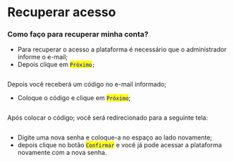 # Recuperar acesso

### Como faço para recuperar minha conta?

* Para recuperar o acesso a plataforma é necessário que o administrador informe o e-mail;
* Depois clique em <mark style="color:blue;">`Próximo`</mark>`;`

<figure><img src="../../../.gitbook/assets/Captura de Tela 2023-04-24 às 14.20.27.png" alt=""><figcaption></figcaption></figure>

Depois você receberá um código no e-mail informado;

* Coloque o código e clique em <mark style="color:blue;">`Próximo`</mark>;

<figure><img src="../../../.gitbook/assets/Captura de Tela 2023-04-24 às 14.20.40.png" alt=""><figcaption></figcaption></figure>

Após colocar o código; você será redirecionado para a seguinte tela:

<figure><img src="../../../.gitbook/assets/Captura de Tela 2023-04-24 às 14.20.49.png" alt=""><figcaption></figcaption></figure>

* Digite uma nova senha e coloque-a no espaço ao lado novamente;
* depois clique no botão <mark style="color:blue;">`Confirmar`</mark> e você já pode acessar a plataforma novamente com a nova senha.
